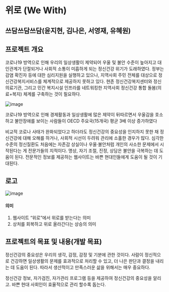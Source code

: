 # 위로 (We With)
## 쓰담쓰담쓰담(윤지현, 김나은, 서영재, 유혜원)


## 프로젝트 개요
 코로나19 방역으로 인해 우리의 일상생활이 제약되어 우울 및 불안 수준이 높아지고 대인관계가 단절되거나 사회적 소통이 미흡하게 되는 정신건강 위기가 도래하였다. 
정부는 감염 확진자 등에 대한 심리지원을 실행하고 있으나, 지역사회 주민 전체를 대상으로  정신건강복지서비스를 체계적으로 제공하지 못하고 있다. 현존 정신건강복지센터와 정신의료기관, 그리고 민간 복지시설 인프라를 네트워킹한 지역사회 정신건강 통합 돌봄(의료+복지) 체계를 구축하는 것이 필요하다.


![image](https://user-images.githubusercontent.com/52689953/199905988-b84f0a5b-7083-4ce7-aaa8-da6cd98d649b.png)

코로나19 방역으로 인해 경제활동과 일상생활에 많은 제약이 뒤따르면서 우울감을 호소하고 불안장애를 보이는 사람들이 OECD 주요국(15개국) 평균 3배 이상 증가하였다
 
비교적 코로나 사태가 완화되었다고 하더라도 정신건강의 중요성을 인지하지 못한 채 정신건강에 대해 오해를 하거나, 사회적 시선이 두려워 관리에 소홀한 경우가 많다.
심각한 수준의 정신질환도 처음에는 자존감 상실이나 우울·불안처럼 개인의 사소한 문제에서 시작된다는 게 전문가들의 지적이다.
명상, 자기 조절, 진정, 상담은 불안을 극복하는 데 도움이 된다. 전문적인 정보를 제공하는 
웹사이트는 바쁜 현대인들에게 도움이 될 것이 기대된다.



## 로고

![image](https://user-images.githubusercontent.com/52689953/199906158-c77d0813-1f28-4de7-bb1a-ebfd975b0da9.png)
#### 의미 

1. 웹사이트 “위로”에서 위로를 받는다는 의미
2. 상처를 회복하고 위로 올라간다는 상승의 의미


## 프로젝트의 목표 및 내용(개발 목표)
정신건강의 중요성은 우리의 생각, 감정, 감정 및 기분에 관한 것이다. 사람이 정신적으로 건강하면 일상생활의 문제를 효과적으로 처리할 수 있고, 더 나은 판단과 결정을 내리는 데 도움이 된다. 따라서 생산적이고 만족스러운 삶을 위해서는 매우 중요하다.

정신건강 정보, 자가검진, 자가관리 프로그램 등을 제공하여 정신건강의 중요성을 알리고. 바쁜 현대 사회인이 효율적으로 관리 할수록 돕는다.
